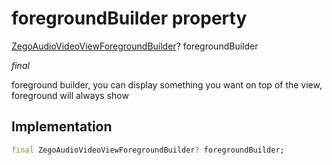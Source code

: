


# foregroundBuilder property







[ZegoAudioVideoViewForegroundBuilder](../../zego_uikit_prebuilt_live_audio_room/ZegoAudioVideoViewForegroundBuilder.md)? foregroundBuilder
  
_<span class="feature">final</span>_



<p>foreground builder, you can display something you want on top of the view,
foreground will always show</p>



## Implementation

```dart
final ZegoAudioVideoViewForegroundBuilder? foregroundBuilder;
```







